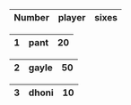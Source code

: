 | Number  | player        | sixes  |
|---|---|---|

 | 1      | pant   | 20 |
 |---|---|---|
 
 | 2      |gayle  | 50   |
 |---|---|---|
 
 | 3      | dhoni  | 10 |
 |---|---|---|
